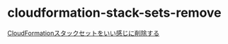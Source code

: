 # cloudformation-stack-sets-remove

[CloudFormationスタックセットをいい感じに削除する](https://go-to-k.hatenablog.com/entry/2022/03/01/080000)
